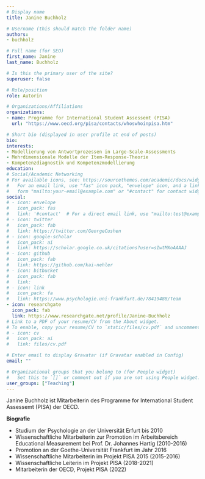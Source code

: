 ```yaml
---
# Display name
title: Janine Buchholz

# Username (this should match the folder name)
authors:
- buchholz

# Full name (for SEO)
first_name: Janine 
last_name: Buchholz

# Is this the primary user of the site?
superuser: false

# Role/position
role: Autorin

# Organizations/Affiliations
organizations:
- name: Programme for International Student Assessemt (PISA)
  url: "https://www.oecd.org/pisa/contacts/whoswhoinpisa.htm"

# Short bio (displayed in user profile at end of posts)
bio:
interests:
- Modellierung von Antwortprozessen in Large-Scale-Assessments
- Mehrdimensionale Modelle der Item-Response-Theorie
- Kompetenzdiagnostik und Kompetenzmodellierung
education:
# Social/Academic Networking
# For available icons, see: https://sourcethemes.com/academic/docs/widgets/#icons
#   For an email link, use "fas" icon pack, "envelope" icon, and a link in the
#   form "mailto:your-email@example.com" or "#contact" for contact widget.
social:
# - icon: envelope
#   icon_pack: fas
#   link: '#contact'  # For a direct email link, use "mailto:test@example.org".
# - icon: twitter
#   icon_pack: fab
#   link: https://twitter.com/GeorgeCushen
# - icon: google-scholar
#   icon_pack: ai
#   link: https://scholar.google.co.uk/citations?user=sIwtMXoAAAAJ
# - icon: github
#   icon_pack: fab
#   link: https://github.com/kai-nehler
# - icon: bitbucket
#   icon_pack: fab
#   link:
# - icon: link
#   icon_pack: fa
#   link: https://www.psychologie.uni-frankfurt.de/78419488/Team
- icon: researchgate
  icon_pack: fab
  link: https://www.researchgate.net/profile/Janine-Buchholz
# Link to a PDF of your resume/CV from the About widget.
# To enable, copy your resume/CV to `static/files/cv.pdf` and uncomment the lines below.
# - icon: cv
#   icon_pack: ai
#   link: files/cv.pdf

# Enter email to display Gravatar (if Gravatar enabled in Config)
email: ""

# Organizational groups that you belong to (for People widget)
#   Set this to `[]` or comment out if you are not using People widget.
user_groups: ["Teaching"]
---
```



Janine Buchholz ist Mitarbeiterin des Programme for International Student Assessemt (PISA) der OECD.

**Biografie**

- Studium der Psychologie an der Universität Erfurt bis 2010
- Wissenschaftliche Mitarbeiterin zur Promotion im Arbeitsbereich Educational Measurement bei Prof. Dr. Johannes Hartig (2010-2016)
- Promotion an der Goethe-Universität Frankfurt im Jahr 2016
- Wissenschaftliche Mitarbeiterin im Projekt PISA 2015 (2015-2016)
- Wissenschaftliche Leiterin im Projekt PISA (2018-2021)
- Mitarbeiterin der OECD, Projekt PISA (2022)
